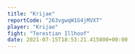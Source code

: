 ```yaml
---
title: "Krijae"
reportCode: "263vgwqW1G4jMVXT"
player: "Krijae"
fight: "Terestian Illhoof"
date: 2021-07-15T18:53:21.415000+00:00
---
```

